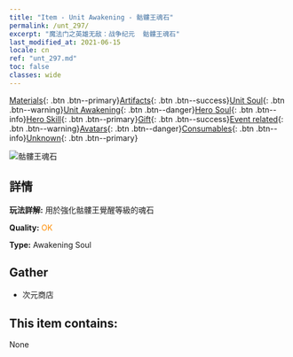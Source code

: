 ```yaml
---
title: "Item - Unit Awakening - 骷髏王魂石"
permalink: /unt_297/
excerpt: "魔法门之英雄无敌：战争纪元  骷髏王魂石"
last_modified_at: 2021-06-15
locale: cn
ref: "unt_297.md"
toc: false
classes: wide
---
```

 [Materials](/ItemsCN/){: .btn .btn--primary}[Artifacts](/ItemsCN/Artifacts/){: .btn .btn--success}[Unit Soul](/ItemsCN/UnitSoul/){: .btn .btn--warning}[Unit Awakening](/ItemsCN/UnitAwakening/){: .btn .btn--danger}[Hero Soul](/ItemsCN/HeroSoul/){: .btn .btn--info}[Hero Skill](/ItemsCN/HeroSkill/){: .btn .btn--primary}[Gift](/ItemsCN/Gift/){: .btn .btn--success}[Event related](/ItemsCN/Events/){: .btn .btn--warning}[Avatars](/ItemsCN/Avatars/){: .btn .btn--danger}[Consumables](/ItemsCN/Consumables/){: .btn .btn--info}[Unknown](/ItemsCN/Unknown/){: .btn .btn--primary}

 ![骷髏王魂石](/images/u/tia_kulouzhanshi.jpg)

## 詳情
 **玩法詳解:** 用於強化骷髏王覺醒等級的魂石

 **Quality:** <span style="color: #FF8C00">OK</span>

 **Type:** Awakening Soul

## Gather

*    次元商店 

## This item contains:

  None


